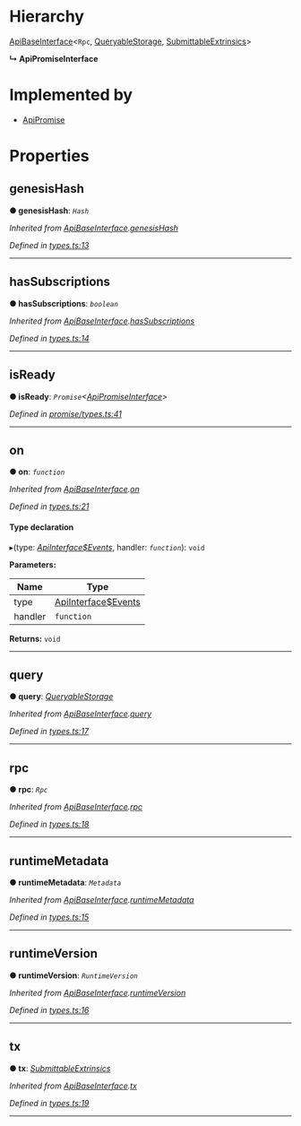 

# Hierarchy

 [ApiBaseInterface](_types_.apibaseinterface.md)<`Rpc`, [QueryableStorage](_promise_types_.queryablestorage.md), [SubmittableExtrinsics](_promise_types_.submittableextrinsics.md)>

**↳ ApiPromiseInterface**

# Implemented by

* [ApiPromise](../classes/_promise_index_.apipromise.md)

# Properties

<a id="genesishash"></a>

##  genesisHash

**● genesisHash**: *`Hash`*

*Inherited from [ApiBaseInterface](_types_.apibaseinterface.md).[genesisHash](_types_.apibaseinterface.md#genesishash)*

*Defined in [types.ts:13](https://github.com/polkadot-js/api/blob/db95340/packages/api/src/types.ts#L13)*

___
<a id="hassubscriptions"></a>

##  hasSubscriptions

**● hasSubscriptions**: *`boolean`*

*Inherited from [ApiBaseInterface](_types_.apibaseinterface.md).[hasSubscriptions](_types_.apibaseinterface.md#hassubscriptions)*

*Defined in [types.ts:14](https://github.com/polkadot-js/api/blob/db95340/packages/api/src/types.ts#L14)*

___
<a id="isready"></a>

##  isReady

**● isReady**: *`Promise`<[ApiPromiseInterface](_promise_types_.apipromiseinterface.md)>*

*Defined in [promise/types.ts:41](https://github.com/polkadot-js/api/blob/db95340/packages/api/src/promise/types.ts#L41)*

___
<a id="on"></a>

##  on

**● on**: *`function`*

*Inherited from [ApiBaseInterface](_types_.apibaseinterface.md).[on](_types_.apibaseinterface.md#on)*

*Defined in [types.ts:21](https://github.com/polkadot-js/api/blob/db95340/packages/api/src/types.ts#L21)*

#### Type declaration
▸(type: *[ApiInterface$Events](../modules/_types_.md#apiinterface_events)*, handler: *`function`*): `void`

**Parameters:**

| Name | Type |
| ------ | ------ |
| type | [ApiInterface$Events](../modules/_types_.md#apiinterface_events) |
| handler | `function` |

**Returns:** `void`

___
<a id="query"></a>

##  query

**● query**: *[QueryableStorage](_promise_types_.queryablestorage.md)*

*Inherited from [ApiBaseInterface](_types_.apibaseinterface.md).[query](_types_.apibaseinterface.md#query)*

*Defined in [types.ts:17](https://github.com/polkadot-js/api/blob/db95340/packages/api/src/types.ts#L17)*

___
<a id="rpc"></a>

##  rpc

**● rpc**: *`Rpc`*

*Inherited from [ApiBaseInterface](_types_.apibaseinterface.md).[rpc](_types_.apibaseinterface.md#rpc)*

*Defined in [types.ts:18](https://github.com/polkadot-js/api/blob/db95340/packages/api/src/types.ts#L18)*

___
<a id="runtimemetadata"></a>

##  runtimeMetadata

**● runtimeMetadata**: *`Metadata`*

*Inherited from [ApiBaseInterface](_types_.apibaseinterface.md).[runtimeMetadata](_types_.apibaseinterface.md#runtimemetadata)*

*Defined in [types.ts:15](https://github.com/polkadot-js/api/blob/db95340/packages/api/src/types.ts#L15)*

___
<a id="runtimeversion"></a>

##  runtimeVersion

**● runtimeVersion**: *`RuntimeVersion`*

*Inherited from [ApiBaseInterface](_types_.apibaseinterface.md).[runtimeVersion](_types_.apibaseinterface.md#runtimeversion)*

*Defined in [types.ts:16](https://github.com/polkadot-js/api/blob/db95340/packages/api/src/types.ts#L16)*

___
<a id="tx"></a>

##  tx

**● tx**: *[SubmittableExtrinsics](_promise_types_.submittableextrinsics.md)*

*Inherited from [ApiBaseInterface](_types_.apibaseinterface.md).[tx](_types_.apibaseinterface.md#tx)*

*Defined in [types.ts:19](https://github.com/polkadot-js/api/blob/db95340/packages/api/src/types.ts#L19)*

___

